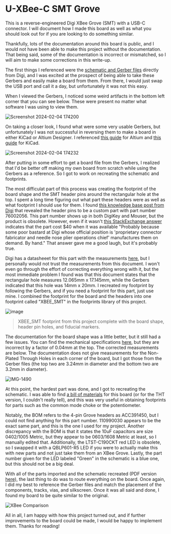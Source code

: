 # U-XBee-C SMT Grove
This is a reverse-engineered Digi XBee Grove (SMT) with a USB-C connector. I will document how I made this board as well as what you should look out for if you are looking to do something similar.

Thankfully, lots of the documentation around this board is public, and I would not have been able to make this project without the documentation. That being said, some of the documentation is incorrect or mismatched, so I will aim to make some corrections in this write-up.

The first things I referenced were the [schematic and Gerber files](https://www.digi.com/resources/documentation/DigiDocs/90001457-13/reference/r_xbee_grove_development_schematic_smt.htm) directly from Digi, and I was excited at the prospect of being able to take these Gerbers and easily make a board from them. From there, I would just swap the USB port and call it a day, but unfortunately it was not this easy.

When I viewed the Gerbers, I noticed some weird artifacts in the bottom left corner that you can see below. These were present no matter what software I was using to view them.

![Screenshot 2024-02-04 174200](https://github.com/sabogalc/U-XBee-C-SMT-Grove/assets/53708281/7191024d-4969-4efe-82ab-bf125f330444)


On taking a closer look, I found what were some very usable Gerbers, but unfortunately I was not successful in reversing them to make a board in either KiCad or Altium Designer. I referenced [this guide](https://www.altium.com/documentation/knowledge-base/altium-designer/convert-gerber-odb-fabrication-data-back-to-pcb) for Altium and [this guide](https://forum.kicad.info/t/reverse-engineering-kicad-project-from-gerber-files/30903) for KiCad.

![Screenshot 2024-02-04 174232](https://github.com/sabogalc/U-XBee-C-SMT-Grove/assets/53708281/3b2b0120-c018-46a9-9f7c-b0907c9a3bc6)


After putting in some effort to get a board file from the Gerbers, I realized that I'd be better off making my own board from scratch while using the Gerbers as a reference. So I got to work on recreating the schematic and footprints.

The most difficulat part of this process was creating the footprint of the board shape and the SMT header pins around the rectangular hole at the top. I spent a long time figuring out what part these headers were as well as what footprint I should use for them. I found [this knowledge base post from Digi](https://www.digi.com/support/knowledge-base/what-type-of-header-is-used-on-the-xbib-u-ss-inter) that revealed the header pins to be a custom part with part number 76002056. This part number shows up in both DigiKey and Mouser, but the product is obsolete. However, even if it wasn't [this StackExchange answer](https://electronics.stackexchange.com/a/195601) indicates that the part cost $40 when it was available "Probably because some poor bastard at Digi whose official position is 'proprietary connector fabricator and needle nose plier operations chief' manufactures them on demand. By hand." That answer gave me a good laugh, but it's probably true.

Digi has a datasheeet for this part with the measurements [here](https://ftp1.digi.com/support/images/3405-SM-socket_hole-placement.pdf), but I personally would not trust the measurements from this document. I won't even go through the effort of correcting everything wrong with it, but the most immediate problem I found was that this document states that the rectangular hole measures 12.065mm x 17.145mm, while the Gerbers indicated that this hole was 14mm x 20mm. I recreated my footprint by following the Gerbers, and if you need a footprint for this part, just use mine. I combined the footprint for the board and the headers into one footprint called "XBEE_SMT" in the footprints library of this project.

![image](https://github.com/sabogalc/U-XBee-C-SMT-Grove/assets/53708281/2e412584-bb6a-4b63-8741-42568cee28ea)
>XBEE_SMT footprint from this project complete with the board shape, header pin holes, and fiducial markers.

The documentation for the board shape was a little better, but it still had a few issues. You can find the mechanical specifications [here](https://www.digi.com/resources/documentation/digidocs/pdfs/90001457-13.pdf#page=12), but they are incorrect by a factor of 0.04mm at the top. The corrected measurements are below. The documentation does not give measurements for the Non-Plated Through Holes in each corner of the board, but I got those from the Gerber files (the top two are 3.24mm in diameter and the bottom two are 3.2mm in diameter).

![IMG-1490](https://github.com/sabogalc/U-XBee-C-SMT-Grove/assets/53708281/a803064d-79b8-4916-82f4-c21fb4b380b6)

At this point, the hardest part was done, and I got to recreating the schematic. I was able to find [a bill of materials](https://media.digikey.com/pdf/Reference%20Design/Digi%20International%20Ref%20Designs/XBee_Grove_Dev_Brd_BOM.pdf) for this board (or for the THT version, I couldn't really tell), and this was very useful in obtaining footprints for parts such as the common mode choke or the potentiometer.

Notably, the BOM refers to the 4-pin Grove headers as ACC391450, but I could not find anything for this part number. 110990030 appears to be the exact same part, and this is the one I used for my project. Another discrepancy with the BOM is that it states the 10uF capacitors are size 0402/1005 Metric, but they appear to be 0603/1608 Metric at least, so I manually edited that. Additionally, the LTST-C190CKT red LED is obsolete, so I swapped it with a QBLP601-R5 LED if you were to actually make this with new parts and not just take them from an XBee Grove. Lastly, the part number given for the LED labeled "Green" in the schematic is a blue one, but this should not be a big deal.

With all of the parts imported and the schematic recreated (PDF version [here](https://pdfhost.io/v/o1tcYA~oL_UXBeeC_Grove_SMT)), the last thing to do was to route everything on the board. Once again, I did my best to reference the Gerber files and match the placement of the components, tracks, vias, and silkscreen. Once it was all said and done, I found my board to be quite similar to the original.

![XBee Comparison](https://github.com/sabogalc/U-XBee-C-SMT-Grove/assets/53708281/5a54a3d8-fb5a-4643-b0c1-06bdf915c136)

All in all, I am happy with how this project turned out, and if further improvements to the board could be made, I would be happy to implement them. Thanks for reading!
